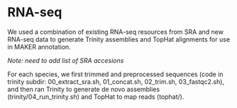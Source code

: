 RNA-seq
===============

We used a combination of existing RNA-seq resources from SRA and new RNA-seq data to generate
Trinity assemblies and TopHat alignments for use in MAKER annotation.

*Note: need to add list of SRA accesions*

For each species, we first trimmed and preprocessed sequences (code in trinity subdir: 00_extract_sra.sh,
01_concat.sh, 02_trim.sh, 03_fastqc2.sh), and then ran Trinity to generate de novo assemblies (trinity/04_run_trinity.sh) and
TopHat to map reads (tophat/).
